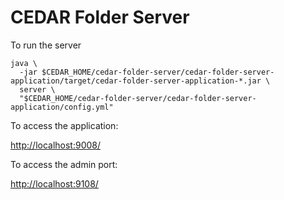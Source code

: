 # CEDAR Folder Server

To run the server

    java \
      -jar $CEDAR_HOME/cedar-folder-server/cedar-folder-server-application/target/cedar-folder-server-application-*.jar \
      server \
      "$CEDAR_HOME/cedar-folder-server/cedar-folder-server-application/config.yml"

To access the application:

[http://localhost:9008/]()

To access the admin port:

[http://localhost:9108/]()